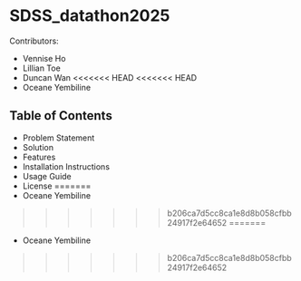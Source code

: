 # SDSS_datathon2025

Contributors:
- Vennise Ho
- Lillian Toe
- Duncan Wan
<<<<<<< HEAD
<<<<<<< HEAD
- Oceane Yembiline

## Table of Contents
- Problem Statement
- Solution
- Features
- Installation Instructions
- Usage Guide
- License
=======
- Oceane Yembiline
>>>>>>> b206ca7d5cc8ca1e8d8b058cfbb24917f2e64652
=======
- Oceane Yembiline
>>>>>>> b206ca7d5cc8ca1e8d8b058cfbb24917f2e64652
